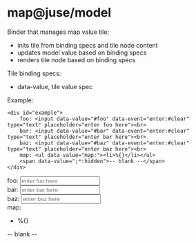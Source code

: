 # map@juse/model

Binder that manages map value tile:
* inits tile from binding specs and tile node content
* updates model value based on binding specs
* renders tile node based on binding specs

Tile binding specs:
* data-value, tile value spec

Example:

```
<div id="example">
	foo: <input data-value="#foo" data-event="enter:#clear" type="text" placeholder="enter foo here"><br>
	bar: <input data-value="#bar" data-event="enter:#clear" type="text" placeholder="enter bar here"><br>
	baz: <input data-value="#baz" data-event="enter:#clear" type="text" placeholder="enter baz here"><br>
	map: <ul data-value="map:"><li>%{}</li></ul>
	<span data-value=";*:hidden">-- blank --</span>
</div>
```

<div id="example">
	foo: <input data-value="#foo" data-event="enter:#clear" type="text" placeholder="enter foo here"><br>
	bar: <input data-value="#bar" data-event="enter:#clear" type="text" placeholder="enter bar here"><br>
	baz: <input data-value="#baz" data-event="enter:#clear" type="text" placeholder="enter baz here"><br>
	map: <ul data-value="map:"><li>%{}</li></ul>
	<span data-value=";*:hidden">-- blank --</span>
</div>

<link href="/css/example.css" rel="stylesheet"/>
<script src="../../../juse-up.js" data-app="example.model@app;"></script>
<script>juse("app.context", ["juse/model"]);</script>
